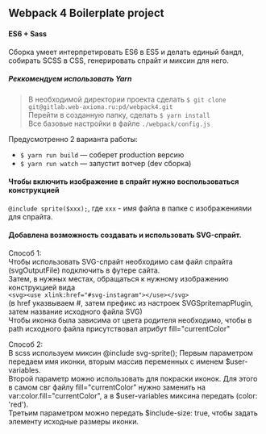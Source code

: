 ## Webpack 4 Boilerplate project
#### ES6 + Sass

Сборка умеет интерпретировать ES6 в ES5 и делать единый бандл, собирать SCSS в CSS, генерировать спрайт и миксин для него.

##### Реккомендуем использовать Yarn

> В необходимой директории проекта сделать `$ git clone git@gitlab.web-axioma.ru:pd/webpack4.git`  
> Перейти в созданную папку, сделать `$ yarn install`  
> Все базовые настройки в файле `./webpack/config.js`

Предусмотренно 2 варианта работы:  

- `$ yarn run build` — соберет production версию  
- `$ yarn run watch` — запустит вотчер (dev сборка)

#### Чтобы включить изображение в спрайт нужно воспользоваться конструкцией  
`@include sprite($xxx);`, где `xxx` - имя файла в папке с изображениями для спрайта.  

#### Добавлена возможность создавать и использовать SVG-спрайт.  
Способ 1:  
Чтобы использовать SVG-спрайт необходимо сам файл спрайта (svgOutputFile) подключить в футере сайта.  
Затем, в нужных местах, обращаться к нужному изображению конструкцией вида  
`<svg><use xlink:href="#svg-instagram"></use></svg>`  
(в href указвываем #, затем префикс из настроек SVGSpritemapPlugin, затем название исходного файла SVG)  
Чтобы иконка была зависима от цвета родителя необходимо, чтобы в path исходного файла присутствовал атрибут fill="currentColor"  
  
Способ 2:  
В scss используем миксин @include svg-sprite(); Первым параметром передаем имя иконки, вторым массив переменных с именем $user-variables.  
Второй параметр можно использовать для покраски иконок. Для этого в самом свг файлу fill="currentColor" нужно заменить
на var:color.fill="currentColor", а в $user-variables миксина передать (color: 'red').  
Третьим параметром можно передать $include-size: true, чтобы задать элементу исходные размеры иконки.  

